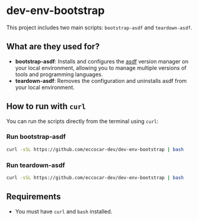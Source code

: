 # dev-env-bootstrap

This project includes two main scripts: `bootstrap-asdf` and `teardown-asdf`.

## What are they used for?

- **bootstrap-asdf**: Installs and configures the [asdf](https://asdf-vm.com/) version manager on your local environment, allowing you to manage multiple versions of tools and programming languages.
- **teardown-asdf**: Removes the configuration and uninstalls asdf from your local environment.

## How to run with `curl`

You can run the scripts directly from the terminal using `curl`:

### Run bootstrap-asdf

```sh
curl -sSL https://github.com/eccocar-dev/dev-env-bootstrap | bash
```

### Run teardown-asdf

```sh
curl -sSL https://github.com/eccocar-dev/dev-env-bootstrap | bash
```

## Requirements

- You must have `curl` and `bash` installed.